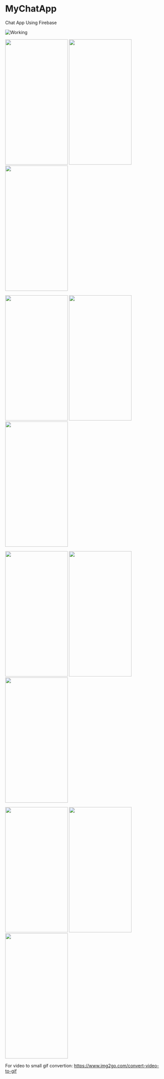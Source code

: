# MyChatApp
Chat App Using Firebase


![Working](./ChatApp.gif)

<p>
  
<img src="https://user-images.githubusercontent.com/42890838/101646143-2742f080-3a5d-11eb-8e55-3d1a1bd470e1.jpeg" height ="400px" width="200px">
  
<img src="https://user-images.githubusercontent.com/42890838/101646221-43df2880-3a5d-11eb-91f2-3c3375a023ac.jpeg" height ="400px" width="200px">

<img src="https://user-images.githubusercontent.com/42890838/101646238-4772af80-3a5d-11eb-8919-14dc4ad16e17.jpeg" height ="400px" width="200px">

</p>

<p>
  
<img src="https://user-images.githubusercontent.com/42890838/101646236-4772af80-3a5d-11eb-9e2d-1fb79009f44d.jpeg" height ="400px" width="200px">
  
<img src="https://user-images.githubusercontent.com/42890838/101646234-46da1900-3a5d-11eb-91cf-f5fd9aa6af1e.jpeg" height ="400px" width="200px">

<img src="https://user-images.githubusercontent.com/42890838/101646171-2f029500-3a5d-11eb-902c-75da6028caa9.jpeg" height ="400px" width="200px">

</p>

<p>
  
<img src="https://user-images.githubusercontent.com/42890838/101646160-2c07a480-3a5d-11eb-8150-92b63f896426.jpeg" height ="400px" width="200px">
  
<img src="https://user-images.githubusercontent.com/42890838/101646147-28741d80-3a5d-11eb-8c6a-c1fa3e14c43f.jpeg" height ="400px" width="200px">

<img src="https://user-images.githubusercontent.com/42890838/101646224-45105580-3a5d-11eb-8d5a-0a500944d107.jpeg" height ="400px" width="200px">

</p>

<p>
  
<img src="https://user-images.githubusercontent.com/42890838/101646233-46da1900-3a5d-11eb-8013-221977d43df7.jpeg" height ="400px" width="200px">
  
<img src="https://user-images.githubusercontent.com/42890838/101646229-45a8ec00-3a5d-11eb-8b07-2846738696bf.jpeg" height ="400px" width="200px">

<img src="https://user-images.githubusercontent.com/42890838/101646230-46418280-3a5d-11eb-886c-af9f9ba6044a.jpeg" height ="400px" width="200px">

</p>



For video to small gif convertion: https://www.img2go.com/convert-video-to-gif
